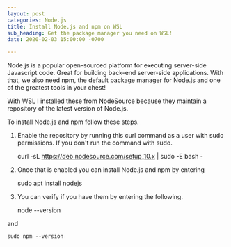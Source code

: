 ```yaml
---
layout: post
categories: Node.js
title: Install Node.js and npm on WSL
sub_heading: Get the package manager you need on WSL!
date: 2020-02-03 15:00:00 -0700

---
```

Node.js is a popular open-sourced platform for executing server-side Javascript code. Great for building back-end server-side applications. With that, we also need npm, the default package manager for Node.js and one of the greatest tools in your chest!

With WSL I installed these from NodeSource because they maintain a repository of the latest version of Node.js.

To install Node.js and npm follow these steps.

1. Enable the repository by running this curl command as a user with sudo permissions. If you don't run the command with sudo.

    curl -sL https://deb.nodesource.com/setup_10.x | sudo -E bash -

2. Once that is enabled you can install Node.js and npm by entering

    sudo apt install nodejs

3. You can verify if you have them by entering the following.

    node --version

and

    sudo npm --version